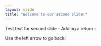 ```yaml
---
layout: slide
title: "Welcome to our second slide!"
---
```

Test text for second slide - Adding a return -

Use the left arrow to go back!
